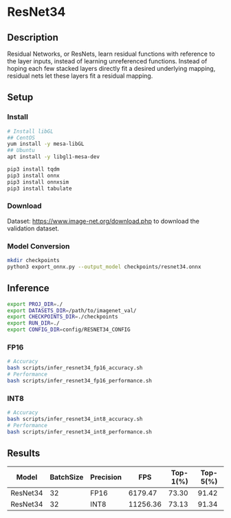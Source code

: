 # ResNet34

## Description
Residual Networks, or ResNets, learn residual functions with reference to the layer inputs, instead of learning unreferenced functions. Instead of hoping each few stacked layers directly fit a desired underlying mapping, residual nets let these layers fit a residual mapping.

## Setup

### Install

```bash
# Install libGL
## CentOS
yum install -y mesa-libGL
## Ubuntu
apt install -y libgl1-mesa-dev

pip3 install tqdm
pip3 install onnx
pip3 install onnxsim
pip3 install tabulate
```

### Download

Dataset: <https://www.image-net.org/download.php> to download the validation dataset.

### Model Conversion
```bash
mkdir checkpoints
python3 export_onnx.py --output_model checkpoints/resnet34.onnx
```

## Inference
```bash
export PROJ_DIR=./
export DATASETS_DIR=/path/to/imagenet_val/
export CHECKPOINTS_DIR=./checkpoints
export RUN_DIR=./
export CONFIG_DIR=config/RESNET34_CONFIG
```
### FP16

```bash
# Accuracy
bash scripts/infer_resnet34_fp16_accuracy.sh
# Performance
bash scripts/infer_resnet34_fp16_performance.sh
```

### INT8
```bash
# Accuracy
bash scripts/infer_resnet34_int8_accuracy.sh
# Performance
bash scripts/infer_resnet34_int8_performance.sh
```

## Results

Model    |BatchSize  |Precision |FPS       |Top-1(%)  |Top-5(%)
---------|-----------|----------|----------|----------|--------
ResNet34 |    32     |   FP16   | 6179.47  |  73.30   | 91.42
ResNet34 |    32     |   INT8   | 11256.36 |  73.13   | 91.34


